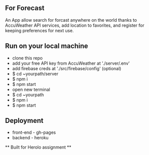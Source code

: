 ## For Forecast
An App allow search for forcast anywhere on the world thanks to AccuWeather API services, add location to favorites, and register for keeping preferences for next use.


## Run on your local machine 
* clone this repo
* add your free API key from AccuWeather at './server/.env'
* add firebase creds at './src/firebase/config' (optional)
*  $ cd ~yourpath/server
*  $ npm i
*  $ npm start
* open new terminal 
*  $ cd ~yourpath
*  $ npm i
*  $ npm start


## Deployment 
* front-end - gh-pages
* backend - heroku


** Built for Herolo assignment ** 
